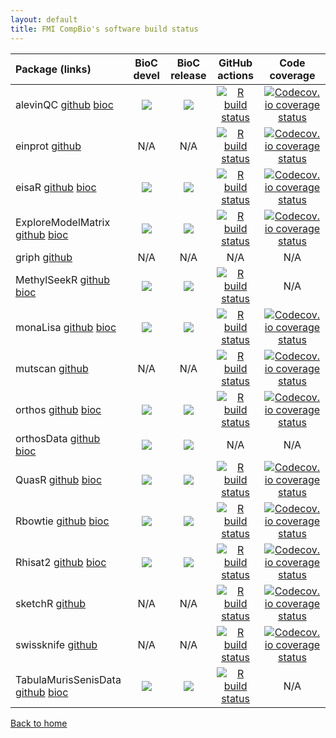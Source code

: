 ```yaml
---
layout: default
title: FMI CompBio's software build status
---
```


| Package (links) | BioC devel       | BioC release     | GitHub actions   | Code coverage    |
|:----------------|:----------------:|:----------------:|:----------------:|:----------------:|
| alevinQC [github](https://github.com/csoneson/alevinQC) [bioc](https://bioconductor.org/packages/alevinQC/) | [![](http://bioconductor.org/shields/build/devel/bioc/alevinQC.svg)](http://bioconductor.org/checkResults/devel/bioc-LATEST/alevinQC) | [![](http://bioconductor.org/shields/build/release/bioc/alevinQC.svg)](http://bioconductor.org/checkResults/release/bioc-LATEST/alevinQC) | [![R build status](https://github.com/csoneson/alevinQC/actions/workflows/R-CMD-check.yaml/badge.svg)](https://github.com/csoneson/alevinQC/actions) | [![Codecov.io coverage status](https://codecov.io/github/csoneson/alevinQC/coverage.svg?branch=devel)](https://codecov.io/github/csoneson/alevinQC) |
| einprot [github](https://github.com/fmicompbio/einprot) | N/A | N/A | [![R build status](https://github.com/fmicompbio/einprot/actions/workflows/R-CMD-check.yaml/badge.svg)](https://github.com/fmicompbio/einprot/actions) | [![Codecov.io coverage status](https://codecov.io/github/fmicompbio/einprot/coverage.svg?branch=main)](https://codecov.io/github/fmicompbio/einprot) |
| eisaR [github](https://github.com/fmicompbio/eisaR) [bioc](https://bioconductor.org/packages/eisaR/) | [![](http://bioconductor.org/shields/build/devel/bioc/eisaR.svg)](http://bioconductor.org/checkResults/devel/bioc-LATEST/eisaR) | [![](http://bioconductor.org/shields/build/release/bioc/eisaR.svg)](http://bioconductor.org/checkResults/release/bioc-LATEST/eisaR) | [![R build status](https://github.com/fmicompbio/eisaR/actions/workflows/R-CMD-check.yaml/badge.svg)](https://github.com/fmicompbio/eisaR/actions) | [![Codecov.io coverage status](https://codecov.io/github/fmicompbio/eisaR/coverage.svg?branch=devel)](https://codecov.io/github/fmicompbio/eisaR) |
| ExploreModelMatrix [github](https://github.com/csoneson/ExploreModelMatrix) [bioc](https://bioconductor.org/packages/ExploreModelMatrix/) | [![](http://bioconductor.org/shields/build/devel/bioc/ExploreModelMatrix.svg)](http://bioconductor.org/checkResults/devel/bioc-LATEST/ExploreModelMatrix) | [![](http://bioconductor.org/shields/build/release/bioc/ExploreModelMatrix.svg)](http://bioconductor.org/checkResults/release/bioc-LATEST/ExploreModelMatrix) | [![R build status](https://github.com/csoneson/ExploreModelMatrix/actions/workflows/R-CMD-check.yaml/badge.svg)](https://github.com/csoneson/ExploreModelMatrix/actions) | [![Codecov.io coverage status](https://codecov.io/github/csoneson/ExploreModelMatrix/coverage.svg?branch=devel)](https://codecov.io/github/csoneson/ExploreModelMatrix) |
| griph [github](https://github.com/fmicompbio/griph) | N/A | N/A | N/A | N/A |
| MethylSeekR [github](https://github.com/LukasBurger/MethylSeekR) [bioc](https://bioconductor.org/packages/MethylSeekR/) | [![](http://bioconductor.org/shields/build/devel/bioc/MethylSeekR.svg)](http://bioconductor.org/checkResults/devel/bioc-LATEST/MethylSeekR) | [![](http://bioconductor.org/shields/build/release/bioc/MethylSeekR.svg)](http://bioconductor.org/checkResults/release/bioc-LATEST/MethylSeekR) | [![R build status](https://github.com/LukasBurger/MethylSeekR/actions/workflows/build_and_check.yml/badge.svg)](https://github.com/LukasBurger/MethylSeekR/actions) | N/A |
| monaLisa [github](https://github.com/fmicompbio/monaLisa) [bioc](https://bioconductor.org/packages/monaLisa/) | [![](http://bioconductor.org/shields/build/devel/bioc/monaLisa.svg)](http://bioconductor.org/checkResults/devel/bioc-LATEST/monaLisa) | [![](http://bioconductor.org/shields/build/release/bioc/monaLisa.svg)](http://bioconductor.org/checkResults/release/bioc-LATEST/monaLisa) | [![R build status](https://github.com/fmicompbio/monaLisa/actions/workflows/R-CMD-check.yaml/badge.svg)](https://github.com/fmicompbio/monaLisa/actions) | [![Codecov.io coverage status](https://codecov.io/github/fmicompbio/monaLisa/coverage.svg?branch=devel)](https://codecov.io/github/fmicompbio/monaLisa) |
| mutscan [github](https://github.com/fmicompbio/mutscan) | N/A | N/A | [![R build status](https://github.com/fmicompbio/mutscan/actions/workflows/R-CMD-check.yaml/badge.svg)](https://github.com/fmicompbio/mutscan/actions) | [![Codecov.io coverage status](https://codecov.io/github/fmicompbio/mutscan/coverage.svg?branch=main)](https://codecov.io/github/fmicompbio/mutscan) |
| orthos [github](https://github.com/fmicompbio/orthos) [bioc](https://bioconductor.org/packages/orthos/) | [![](http://bioconductor.org/shields/build/devel/bioc/orthos.svg)](http://bioconductor.org/checkResults/devel/bioc-LATEST/orthos) | [![](http://bioconductor.org/shields/build/release/bioc/orthos.svg)](http://bioconductor.org/checkResults/release/bioc-LATEST/orthos) | [![R build status](https://github.com/fmicompbio/orthos/actions/workflows/R-CMD-check.yaml/badge.svg)](https://github.com/fmicompbio/orthos/actions) | [![Codecov.io coverage status](https://codecov.io/github/fmicompbio/orthos/coverage.svg?branch=devel)](https://codecov.io/github/fmicompbio/orthos) |
| orthosData [github](https://github.com/fmicompbio/orthosData) [bioc](https://bioconductor.org/packages/orthosData/) | [![](http://bioconductor.org/shields/build/devel/data-experiment/orthosData.svg)](http://bioconductor.org/checkResults/devel/data-experiment-LATEST/orthosData) | [![](http://bioconductor.org/shields/build/release/data-experiment/orthosData.svg)](http://bioconductor.org/checkResults/release/data-experiment-LATEST/orthosData) | N/A | N/A |
| QuasR [github](https://github.com/fmicompbio/QuasR) [bioc](https://bioconductor.org/packages/QuasR/) | [![](http://bioconductor.org/shields/build/devel/bioc/QuasR.svg)](http://bioconductor.org/checkResults/devel/bioc-LATEST/QuasR) | [![](http://bioconductor.org/shields/build/release/bioc/QuasR.svg)](http://bioconductor.org/checkResults/release/bioc-LATEST/QuasR) | [![R build status](https://github.com/fmicompbio/QuasR/actions/workflows/R-CMD-check.yaml/badge.svg)](https://github.com/fmicompbio/QuasR/actions) | [![Codecov.io coverage status](https://codecov.io/github/fmicompbio/QuasR/coverage.svg?branch=devel)](https://codecov.io/github/fmicompbio/QuasR) |
| Rbowtie [github](https://github.com/fmicompbio/Rbowtie) [bioc](https://bioconductor.org/packages/Rbowtie/) | [![](http://bioconductor.org/shields/build/devel/bioc/Rbowtie.svg)](http://bioconductor.org/checkResults/devel/bioc-LATEST/Rbowtie) | [![](http://bioconductor.org/shields/build/release/bioc/Rbowtie.svg)](http://bioconductor.org/checkResults/release/bioc-LATEST/Rbowtie) | [![R build status](https://github.com/fmicompbio/Rbowtie/actions/workflows/build_and_check.yml/badge.svg)](https://github.com/fmicompbio/Rbowtie/actions) | [![Codecov.io coverage status](https://codecov.io/github/fmicompbio/Rbowtie/coverage.svg?branch=devel)](https://codecov.io/github/fmicompbio/Rbowtie) |
| Rhisat2 [github](https://github.com/fmicompbio/Rhisat2) [bioc](https://bioconductor.org/packages/Rhisat2/) | [![](http://bioconductor.org/shields/build/devel/bioc/Rhisat2.svg)](http://bioconductor.org/checkResults/devel/bioc-LATEST/Rhisat2) | [![](http://bioconductor.org/shields/build/release/bioc/Rhisat2.svg)](http://bioconductor.org/checkResults/release/bioc-LATEST/Rhisat2) | [![R build status](https://github.com/fmicompbio/Rhisat2/actions/workflows/R-CMD-check.yaml/badge.svg)](https://github.com/fmicompbio/Rhisat2/actions) | [![Codecov.io coverage status](https://codecov.io/github/fmicompbio/Rhisat2/coverage.svg?branch=devel)](https://codecov.io/github/fmicompbio/Rhisat2) |
| sketchR [github](https://github.com/fmicompbio/sketchR) | N/A | N/A | [![R build status](https://github.com/fmicompbio/sketchR/actions/workflows/R-CMD-check.yaml/badge.svg)](https://github.com/fmicompbio/sketchR/actions) | [![Codecov.io coverage status](https://codecov.io/github/fmicompbio/sketchR/coverage.svg?branch=main)](https://codecov.io/github/fmicompbio/sketchR) |
| swissknife [github](https://github.com/fmicompbio/swissknife) | N/A | N/A | [![R build status](https://github.com/fmicompbio/swissknife/actions/workflows/R-CMD-check.yaml/badge.svg)](https://github.com/fmicompbio/swissknife/actions) | [![Codecov.io coverage status](https://codecov.io/github/fmicompbio/swissknife/coverage.svg?branch=master)](https://codecov.io/github/fmicompbio/swissknife) |
| TabulaMurisSenisData [github](https://github.com/fmicompbio/TabulaMurisSenisData) [bioc](https://bioconductor.org/packages/TabulaMurisSenisData/) | [![](http://bioconductor.org/shields/build/devel/data-experiment/TabulaMurisSenisData.svg)](http://bioconductor.org/checkResults/devel/data-experiment-LATEST/TabulaMurisSenisData) | [![](http://bioconductor.org/shields/build/release/data-experiment/TabulaMurisSenisData.svg)](http://bioconductor.org/checkResults/release/data-experiment-LATEST/TabulaMurisSenisData) | [![R build status](https://github.com/fmicompbio/TabulaMurisSenisData/actions/workflows/check-bioc.yml/badge.svg)](https://github.com/fmicompbio/TabulaMurisSenisData/actions) | N/A |

[Back to home](index.html)